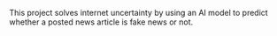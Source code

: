 This project solves internet uncertainty by using an AI model to predict whether a posted news article is fake news or not.
